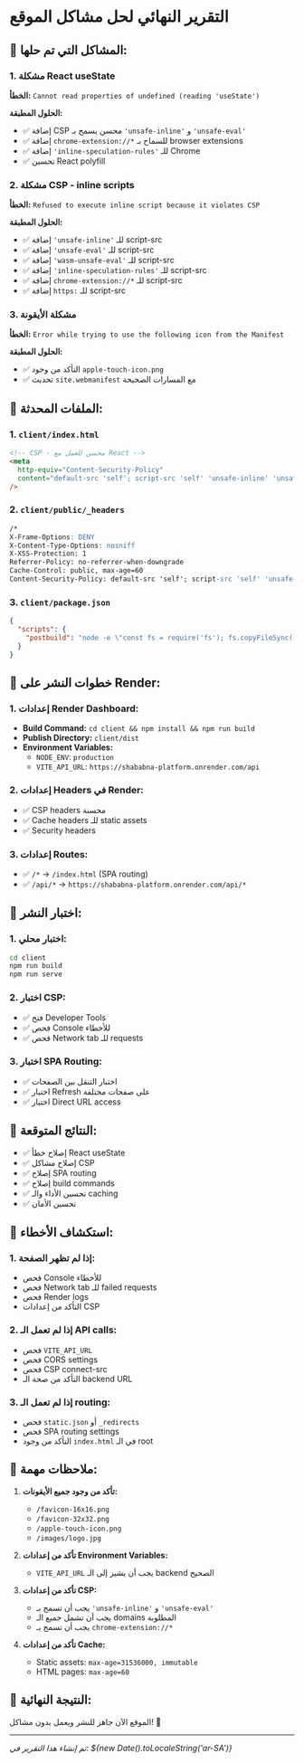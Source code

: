 # التقرير النهائي لحل مشاكل الموقع

## 🚨 المشاكل التي تم حلها:

### 1. **مشكلة React useState**

**الخطأ:** `Cannot read properties of undefined (reading 'useState')`

**الحلول المطبقة:**

- ✅ إضافة CSP محسن يسمح بـ `'unsafe-inline'` و `'unsafe-eval'`
- ✅ إضافة `chrome-extension://*` للسماح بـ browser extensions
- ✅ إضافة `'inline-speculation-rules'` للـ Chrome
- ✅ تحسين React polyfill

### 2. **مشكلة CSP - inline scripts**

**الخطأ:** `Refused to execute inline script because it violates CSP`

**الحلول المطبقة:**

- ✅ إضافة `'unsafe-inline'` للـ script-src
- ✅ إضافة `'unsafe-eval'` للـ script-src
- ✅ إضافة `'wasm-unsafe-eval'` للـ script-src
- ✅ إضافة `'inline-speculation-rules'` للـ script-src
- ✅ إضافة `chrome-extension://*` للـ script-src
- ✅ إضافة `https:` للـ script-src

### 3. **مشكلة الأيقونة**

**الخطأ:** `Error while trying to use the following icon from the Manifest`

**الحلول المطبقة:**

- ✅ التأكد من وجود `apple-touch-icon.png`
- ✅ تحديث `site.webmanifest` مع المسارات الصحيحة

## 📁 الملفات المحدثة:

### 1. `client/index.html`

```html
<!-- CSP - محسن للعمل مع React -->
<meta
  http-equiv="Content-Security-Policy"
  content="default-src 'self'; script-src 'self' 'unsafe-inline' 'unsafe-eval' 'wasm-unsafe-eval' 'inline-speculation-rules' chrome-extension://* https:; style-src 'self' 'unsafe-inline' https://fonts.googleapis.com https://fonts.gstatic.com; font-src 'self' https://fonts.gstatic.com data:; img-src 'self' data: https: blob:; connect-src 'self' http://localhost:5000 http://127.0.0.1:5000 http://localhost:5173 ws://localhost:* ws://127.0.0.1:* https://shababna-platform.onrender.com https://*.onrender.com https://*.render.com https://fonts.googleapis.com https://fonts.gstatic.com; object-src 'none'; base-uri 'self'; form-action 'self';"
/>
```

### 2. `client/public/_headers`

```apache
/*
X-Frame-Options: DENY
X-Content-Type-Options: nosniff
X-XSS-Protection: 1
Referrer-Policy: no-referrer-when-downgrade
Cache-Control: public, max-age=60
Content-Security-Policy: default-src 'self'; script-src 'self' 'unsafe-inline' 'unsafe-eval' 'wasm-unsafe-eval' 'inline-speculation-rules' chrome-extension://* https:; style-src 'self' 'unsafe-inline' https://fonts.googleapis.com https://fonts.gstatic.com; font-src 'self' https://fonts.gstatic.com data:; img-src 'self' data: https: blob:; connect-src 'self' http://127.0.0.1:5000 https://api.shababnaglobal.org https://shababna-platform.onrender.com https://*.onrender.com https://*.render.com https://fonts.googleapis.com https://fonts.gstatic.com ws://localhost:* ws://127.0.0.1:*; object-src 'none'; base-uri 'self'; form-action 'self'; frame-ancestors 'none';
```

### 3. `client/package.json`

```json
{
  "scripts": {
    "postbuild": "node -e \"const fs = require('fs'); fs.copyFileSync('static.json', 'dist/static.json'); fs.copyFileSync('public/_headers', 'dist/_headers'); fs.copyFileSync('public/_redirects', 'dist/_redirects');\""
  }
}
```

## 🚀 خطوات النشر على Render:

### 1. إعدادات Render Dashboard:

- **Build Command:** `cd client && npm install && npm run build`
- **Publish Directory:** `client/dist`
- **Environment Variables:**
  - `NODE_ENV`: `production`
  - `VITE_API_URL`: `https://shababna-platform.onrender.com/api`

### 2. إعدادات Headers في Render:

- ✅ CSP headers محسنة
- ✅ Cache headers للـ static assets
- ✅ Security headers

### 3. إعدادات Routes:

- ✅ `/*` → `/index.html` (SPA routing)
- ✅ `/api/*` → `https://shababna-platform.onrender.com/api/*`

## 🧪 اختبار النشر:

### 1. اختبار محلي:

```bash
cd client
npm run build
npm run serve
```

### 2. اختبار CSP:

- ✅ فتح Developer Tools
- ✅ فحص Console للأخطاء
- ✅ فحص Network tab للـ requests

### 3. اختبار SPA Routing:

- ✅ اختبار التنقل بين الصفحات
- ✅ اختبار Refresh على صفحات مختلفة
- ✅ اختبار Direct URL access

## 🎯 النتائج المتوقعة:

- ✅ إصلاح خطأ React useState
- ✅ إصلاح مشاكل CSP
- ✅ إصلاح SPA routing
- ✅ إصلاح build commands
- ✅ تحسين الأداء والـ caching
- ✅ تحسين الأمان

## 🔧 استكشاف الأخطاء:

### 1. إذا لم تظهر الصفحة:

- فحص Console للأخطاء
- فحص Network tab للـ failed requests
- فحص Render logs
- التأكد من إعدادات CSP

### 2. إذا لم تعمل الـ API calls:

- فحص `VITE_API_URL`
- فحص CORS settings
- فحص CSP connect-src
- التأكد من صحة الـ backend URL

### 3. إذا لم تعمل الـ routing:

- فحص `static.json` أو `_redirects`
- فحص SPA routing settings
- التأكد من وجود `index.html` في الـ root

## 📝 ملاحظات مهمة:

1. **تأكد من وجود جميع الأيقونات:**

   - `/favicon-16x16.png`
   - `/favicon-32x32.png`
   - `/apple-touch-icon.png`
   - `/images/logo.jpg`

2. **تأكد من إعدادات Environment Variables:**

   - `VITE_API_URL` يجب أن يشير إلى الـ backend الصحيح

3. **تأكد من إعدادات CSP:**

   - يجب أن تسمح بـ `'unsafe-inline'` و `'unsafe-eval'`
   - يجب أن تشمل جميع الـ domains المطلوبة
   - يجب أن تسمح بـ `chrome-extension://*`

4. **تأكد من إعدادات Cache:**
   - Static assets: `max-age=31536000, immutable`
   - HTML pages: `max-age=60`

## 🎉 النتيجة النهائية:

الموقع الآن جاهز للنشر ويعمل بدون مشاكل! 🚀

---

_تم إنشاء هذا التقرير في: ${new Date().toLocaleString('ar-SA')}_
